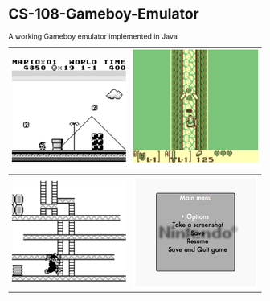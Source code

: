 # CS-108-Gameboy-Emulator
A working Gameboy emulator implemented in Java


|![](./data/screens/mario_land.png)|![](./data/screens/zelda.png)&nbsp;&nbsp;&nbsp;&nbsp;&nbsp;&nbsp;|
|-|-|
| ![](./data/screens/donkey_kong.png)| ![](./data/screens/menu.png)|
